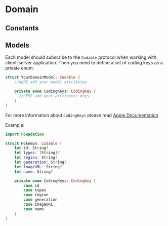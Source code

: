 # Domain

## Constants

## Models

Each model should subscribe to the `Codable` protocol when working with client-server application. Then you need to define a set of coding keys as a private enum:

```swift
struct YourDomainModel: Codable {
    //HERE add your model attributes

    private enum CodingKeys: CodingKey {
      //HERE add your attributes keys
    }
}
```

For more information about `CodingKeys` please read [Apple Documentation](https://developer.apple.com/documentation/foundation/archives_and_serialization/encoding_and_decoding_custom_types)

Example:

```swift
import Foundation

struct Pokemon: Codable {
    let id: String?
    let types: [String]?
    let region: String?
    let generation: String?
    let imageURL: String?
    let name: String?

    private enum CodingKeys: CodingKey {
        case id
        case types
        case region
        case generation
        case imageURL
        case name
    }
}
```